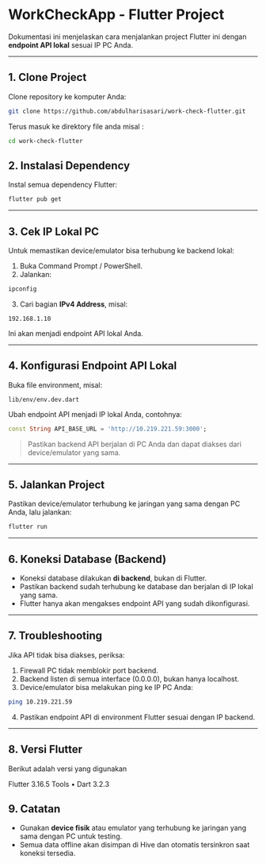 # WorkCheckApp - Flutter Project

Dokumentasi ini menjelaskan cara menjalankan project Flutter ini dengan **endpoint API lokal** sesuai IP PC Anda.

---

## 1. Clone Project

Clone repository ke komputer Anda:

```bash
git clone https://github.com/abdulharisasari/work-check-flutter.git
```

Terus masuk ke direktory file anda misal :

```bash
cd work-check-flutter
```

## 2. Instalasi Dependency

Instal semua dependency Flutter:

```bash
flutter pub get
```

---

## 3. Cek IP Lokal PC

Untuk memastikan device/emulator bisa terhubung ke backend lokal:

1. Buka Command Prompt / PowerShell.
2. Jalankan:

```bash
ipconfig
```

3. Cari bagian **IPv4 Address**, misal:

```
192.168.1.10
```

Ini akan menjadi endpoint API lokal Anda.

---

## 4. Konfigurasi Endpoint API Lokal

Buka file environment, misal:

```
lib/env/env.dev.dart
```

Ubah endpoint API menjadi IP lokal Anda, contohnya:

```dart
const String API_BASE_URL = 'http://10.219.221.59:3000';
```

> Pastikan backend API berjalan di PC Anda dan dapat diakses dari device/emulator yang sama.

---

## 5. Jalankan Project

Pastikan device/emulator terhubung ke jaringan yang sama dengan PC Anda, lalu jalankan:

```bash
flutter run
```

---

## 6. Koneksi Database (Backend)

* Koneksi database dilakukan **di backend**, bukan di Flutter.
* Pastikan backend sudah terhubung ke database dan berjalan di IP lokal yang sama.
* Flutter hanya akan mengakses endpoint API yang sudah dikonfigurasi.

---

## 7. Troubleshooting

Jika API tidak bisa diakses, periksa:

1. Firewall PC tidak memblokir port backend.
2. Backend listen di semua interface (0.0.0.0), bukan hanya localhost.
3. Device/emulator bisa melakukan ping ke IP PC Anda:

```bash
ping 10.219.221.59
```

4. Pastikan endpoint API di environment Flutter sesuai dengan IP backend.

---
## 8. Versi Flutter 

Berikut adalah versi yang digunakan

Flutter 3.16.5 
Tools • Dart 3.2.3 

## 9. Catatan

* Gunakan **device fisik** atau emulator yang terhubung ke jaringan yang sama dengan PC untuk testing.
* Semua data offline akan disimpan di Hive dan otomatis tersinkron saat koneksi tersedia.

